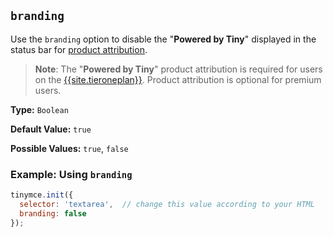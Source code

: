 ## `branding`

Use the `branding` option to disable the "**Powered by Tiny**" displayed in the status bar for [product attribution]({{site.baseurl}}/general-configuration-guide/attribution-requirements/).

> **Note**: The "**Powered by Tiny**" product attribution is required for users on the [{{site.tieroneplan}}]({{site.pricingpage}}). Product attribution is optional for premium users.

**Type:** `Boolean`

**Default Value:** `true`

**Possible Values:** `true`, `false`

### Example: Using `branding`

```js
tinymce.init({
  selector: 'textarea',  // change this value according to your HTML
  branding: false
});
```
